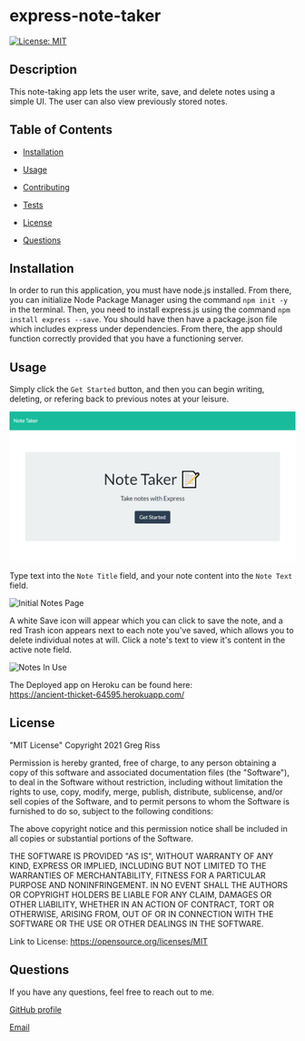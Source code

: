 # express-note-taker

  [![License: MIT](https://img.shields.io/badge/License-MIT-yellow.svg)](https://opensource.org/licenses/MIT)

  ## Description

  This note-taking app lets the user write, save, and delete notes using a simple UI. The user can also view previously stored notes.

  ## Table of Contents

  - [Installation](#installation)
  
  - [Usage](#usage)
  
  - [Contributing](#contributing)
  
  - [Tests](#tests)
  
  - [License](#license)

  - [Questions](#questions)

  ## Installation

  In order to run this application, you must have node.js installed. From there, you can initialize Node Package Manager using the command `npm init -y` in the terminal. Then, you need to install express.js using the command `npm install express --save`. You should have then have a package.json file which includes express under dependencies. From there, the app should function correctly provided that you have a functioning server.

  ## Usage

  Simply click the `Get Started` button, and then you can begin writing, deleting, or refering back to previous notes at your leisure.  

  ![Homepage](./public/assets/images/homepage.png)  

  Type text into the `Note Title` field, and your note content into the `Note Text` field.  

  ![Initial Notes Page](.public/assets/images/notes-initial.png)  

  A white Save icon will appear which you can click to save the note, and a red Trash icon appears next to each note you've saved, which allows you to delete individual notes at will. Click a note's text to view it's content in the active note field.

  ![Notes In Use](.public/assets/images/notes-page.png)  

  The Deployed app on Heroku can be found here:  
  https://ancient-thicket-64595.herokuapp.com/

  ## License

  "MIT License" Copyright 2021 Greg Riss

  Permission is hereby granted, free of charge, to any person obtaining a copy of this software and associated documentation files (the "Software"), to deal in the Software without restriction, including without limitation the rights to use, copy, modify, merge, publish, distribute, sublicense, and/or sell copies of the Software, and to permit persons to whom the Software is furnished to do so, subject to the following conditions:

  The above copyright notice and this permission notice shall be included in all copies or substantial portions of the Software.

  THE SOFTWARE IS PROVIDED "AS IS", WITHOUT WARRANTY OF ANY KIND, EXPRESS OR IMPLIED, INCLUDING BUT NOT LIMITED TO THE WARRANTIES OF MERCHANTABILITY, FITNESS FOR A PARTICULAR PURPOSE AND NONINFRINGEMENT. IN NO EVENT SHALL THE AUTHORS OR COPYRIGHT HOLDERS BE LIABLE FOR ANY CLAIM, DAMAGES OR OTHER LIABILITY, WHETHER IN AN ACTION OF CONTRACT, TORT OR OTHERWISE, ARISING FROM, OUT OF OR IN CONNECTION WITH THE SOFTWARE OR THE USE OR OTHER DEALINGS IN THE SOFTWARE.

  Link to License: https://opensource.org/licenses/MIT

  ## Questions

  If you have any questions, feel free to reach out to me.

  [GitHub profile](https://github.com/gregriss)

  [Email](mailto:gregriss23@gmail.com)